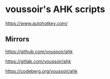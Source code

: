 voussoir's AHK scripts
======================

https://www.autohotkey.com/

## Mirrors

https://github.com/voussoir/ahk

https://gitlab.com/voussoir/ahk

https://codeberg.org/voussoir/ahk
